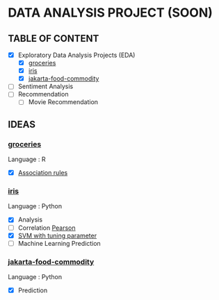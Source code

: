 # DATA ANALYSIS PROJECT (SOON)

## TABLE OF CONTENT

- [x] Exploratory Data Analysis Projects (EDA)
  - [x] [groceries](/groceries)
  - [x] [iris](/iris)
  - [x] [jakarta-food-commodity](/jakarta-food-commodity)
- [ ] Sentiment Analysis
- [ ] Recommendation
  - [ ] Movie Recommendation

## IDEAS

### [groceries](/groceries)

Language : R
- [x] [Association rules](/groceries/groceries.Rmd)

### [iris](/iris)

Language : Python
- [x] Analysis
- [ ] Correlation [Pearson](/iris/iris-pearson.ipynb)
- [x] [SVM with tuning parameter](/iris/iris-svm-tuning-parameter.ipynb)
- [ ] Machine Learning Prediction

### [jakarta-food-commodity](/jakarta-food-commodity)

Language : Python
- [x] Prediction

